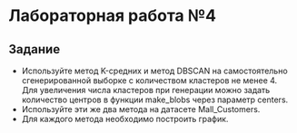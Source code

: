 # Лабораторная работа №4
## Задание
- Используйте метод K-средних и метод DBSCAN на самостоятельно сгенерированной выборке с количеством кластеров не менее 4. Для увеличения числа кластеров при генерации можно задать количество центров в функции make_blobs через параметр centers.
- Используйте эти же два метода на датасете Mall_Customers.
- Для каждого метода необходимо построить график.
